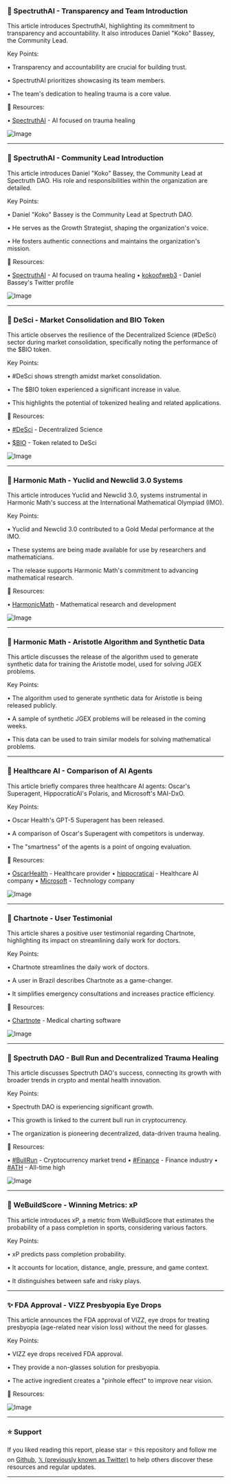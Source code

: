 ### 🤖 SpectruthAI - Transparency and Team Introduction

This article introduces SpectruthAI, highlighting its commitment to transparency and accountability.  It also introduces Daniel "Koko" Bassey, the Community Lead.

Key Points:

• Transparency and accountability are crucial for building trust.


• SpectruthAI prioritizes showcasing its team members.


•  The team's dedication to healing trauma is a core value.



🔗 Resources:

• [SpectruthAI](https://x.com/SpectruthAI) - AI focused on trauma healing


![Image](https://pbs.twimg.com/media/GynSG3UW0AAqpI6?format=jpg&name=small)


---

### 🤖 SpectruthAI - Community Lead Introduction

This article introduces Daniel "Koko" Bassey, the Community Lead at Spectruth DAO.  His role and responsibilities within the organization are detailed.

Key Points:

• Daniel "Koko" Bassey is the Community Lead at Spectruth DAO.


• He serves as the Growth Strategist, shaping the organization's voice.


• He fosters authentic connections and maintains the organization's mission.



🔗 Resources:

• [SpectruthAI](https://x.com/SpectruthAI) - AI focused on trauma healing
• [kokoofweb3](https://x.com/kokoofweb3) - Daniel Bassey's Twitter profile


![Image](https://pbs.twimg.com/media/GynTdrHXgAEpmcQ?format=jpg&name=small)


---

### 🚀 DeSci - Market Consolidation and BIO Token

This article observes the resilience of the Decentralized Science (#DeSci) sector during market consolidation, specifically noting the performance of the $BIO token.

Key Points:

• #DeSci shows strength amidst market consolidation.


• The $BIO token experienced a significant increase in value.


• This highlights the potential of tokenized healing and related applications.



🔗 Resources:

• [#DeSci](https://x.com/hashtag/DeSci?src=hashtag_click) - Decentralized Science


• [$BIO](https://x.com/search?q=%24BIO&src=cashtag_click) -  Token related to DeSci


![Image](https://pbs.twimg.com/media/GynMZcTWwAAT-Hg?format=jpg&name=medium)


---

### 🤖 Harmonic Math - Yuclid and Newclid 3.0 Systems

This article introduces Yuclid and Newclid 3.0, systems instrumental in Harmonic Math's success at the International Mathematical Olympiad (IMO).

Key Points:

• Yuclid and Newclid 3.0 contributed to a Gold Medal performance at the IMO.


• These systems are being made available for use by researchers and mathematicians.


•  The release supports Harmonic Math's commitment to advancing mathematical research.


🔗 Resources:

• [HarmonicMath](https://x.com/HarmonicMath) -  Mathematical research and development


![Image](https://pbs.twimg.com/media/GyVsfx7a4AIqYo3?format=jpg&name=small)


---

### 🤖 Harmonic Math - Aristotle Algorithm and Synthetic Data

This article discusses the release of the algorithm used to generate synthetic data for training the Aristotle model, used for solving JGEX problems.

Key Points:

• The algorithm used to generate synthetic data for Aristotle is being released publicly.


• A sample of synthetic JGEX problems will be released in the coming weeks.


• This data can be used to train similar models for solving mathematical problems.



---

### 🤖 Healthcare AI - Comparison of AI Agents

This article briefly compares three healthcare AI agents: Oscar's Superagent, HippocraticAI's Polaris, and Microsoft's MAI-DxO.

Key Points:

• Oscar Health's GPT-5 Superagent has been released.


• A comparison of Oscar's Superagent with competitors is underway.


• The "smartness" of the agents is a point of ongoing evaluation.



🔗 Resources:

• [OscarHealth](https://x.com/OscarHealth) - Healthcare provider
• [hippocraticai](https://x.com/hippocraticai) - Healthcare AI company
• [Microsoft](https://x.com/Microsoft) - Technology company


![Image](https://pbs.twimg.com/media/GyVuR9CW8AA5Ao2?format=jpg&name=small)



---

### 🤖 Chartnote - User Testimonial

This article shares a positive user testimonial regarding Chartnote, highlighting its impact on streamlining daily work for doctors.

Key Points:

• Chartnote streamlines the daily work of doctors.


• A user in Brazil describes Chartnote as a game-changer.


•  It simplifies emergency consultations and increases practice efficiency.



🔗 Resources:

• [Chartnote](https://x.com/chartnote) - Medical charting software


![Image](https://pbs.twimg.com/media/GyVqT-7X0AQG1l2?format=jpg&name=small)


---

### 🚀 Spectruth DAO - Bull Run and Decentralized Trauma Healing

This article discusses Spectruth DAO's success, connecting its growth with broader trends in crypto and mental health innovation.

Key Points:

• Spectruth DAO is experiencing significant growth.


• This growth is linked to the current bull run in cryptocurrency.


• The organization is pioneering decentralized, data-driven trauma healing.



🔗 Resources:

• [#BullRun](https://x.com/hashtag/BullRun?src=hashtag_click) - Cryptocurrency market trend
• [#Finance](https://x.com/hashtag/Finance?src=hashtag_click) - Finance industry
• [#ATH](https://x.com/hashtag/ATH?src=hashtag_click) - All-time high


![Image](https://pbs.twimg.com/media/GyS-Lw-WAAACp2d?format=jpg&name=small)


---

### 🤖 WeBuildScore - Winning Metrics: xP

This article introduces xP, a metric from WeBuildScore that estimates the probability of a pass completion in sports, considering various factors.

Key Points:

• xP predicts pass completion probability.


• It accounts for location, distance, angle, pressure, and game context.


• It distinguishes between safe and risky plays.



---

### ✨ FDA Approval - VIZZ Presbyopia Eye Drops

This article announces the FDA approval of VIZZ, eye drops for treating presbyopia (age-related near vision loss) without the need for glasses.

Key Points:

• VIZZ eye drops received FDA approval.


• They provide a non-glasses solution for presbyopia.


• The active ingredient creates a "pinhole effect" to improve near vision.



🔗 Resources:


![Image](https://pbs.twimg.com/media/GyPZd2UagAAz5jw?format=jpg&name=small)


---

### ⭐️ Support

If you liked reading this report, please star ⭐️ this repository and follow me on [Github](https://github.com/Drix10), [𝕏 (previously known as Twitter)](https://x.com/DRIX_10_) to help others discover these resources and regular updates.

---